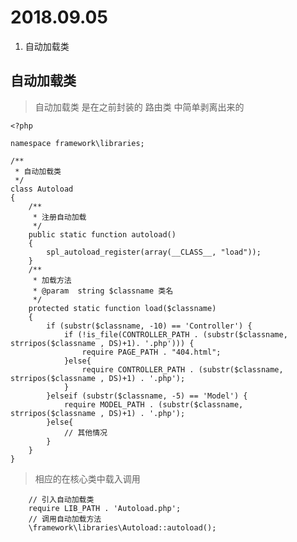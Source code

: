 2018.09.05  
=  
1. 自动加载类

## 自动加载类

> 自动加载类 是在之前封装的 路由类 中简单剥离出来的

    <?php 

	namespace framework\libraries;

	/**
	 * 自动加载类
	 */
	class Autoload
	{
		/**
		 * 注册自动加载
		 */
		public static function autoload()
		{
			spl_autoload_register(array(__CLASS__, "load"));
		}
		/**
		 * 加载方法
		 * @param  string $classname 类名
		 */
		protected static function load($classname)
		{
			if (substr($classname, -10) == 'Controller') {
				if (!is_file(CONTROLLER_PATH . (substr($classname, strripos($classname , DS)+1). '.php'))) {
					require PAGE_PATH . "404.html";
				}else{
					require CONTROLLER_PATH . (substr($classname, strripos($classname , DS)+1) . '.php');
				}
			}elseif (substr($classname, -5) == 'Model') {
				require MODEL_PATH . (substr($classname, strripos($classname , DS)+1) . '.php');
			}else{
				// 其他情况
			}
		}
	}

> 相应的在核心类中载入调用

	    // 引入自动加载类
		require LIB_PATH . 'Autoload.php';
		// 调用自动加载方法
		\framework\libraries\Autoload::autoload();
